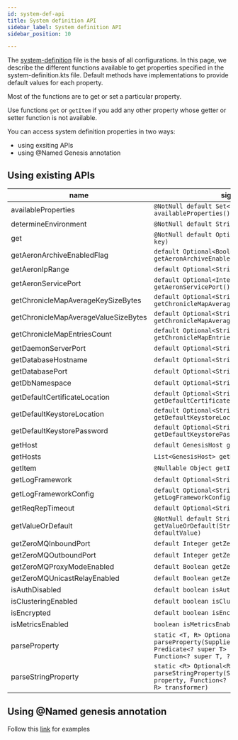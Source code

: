 ```yaml
---
id: system-def-api
title: System definition API
sidebar_label: System definition API
sidebar_position: 10

---
```


The [system-definition](/platform-reference/essential-information/system_definitions-latest) file is the basis of all configurations. In this page, we describe the different functions available to get properties specified in the system-definition.kts file.
Default methods have implementations to provide default values for each property. 

Most of the functions are to get or set a particular property. 

Use functions `get` or `getItem` if you add any other property whose getter or setter function is not available. 

You can access system definition properties in two ways:

- using exsiting APIs
- using @Named Genesis annotation

## Using existing APIs

| name | signature |
| --- | --- |
| availableProperties | `@NotNull default Set<String> availableProperties()` |
| determineEnvironment | `@NotNull default String determineEnvironment()` |
| get | `@NotNull default Optional<String> get(String key)` |
| getAeronArchiveEnabledFlag | `default Optional<Boolean> getAeronArchiveEnabledFlag()` |
| getAeronIpRange | `default Optional<String> getAeronIpRange()` |
| getAeronServicePort | `default Optional<Integer> getAeronServicePort()` |
| getChronicleMapAverageKeySizeBytes | `default Optional<String> getChronicleMapAverageKeySizeBytes()` |
| getChronicleMapAverageValueSizeBytes | `default Optional<String> getChronicleMapAverageValueSizeBytes()` |
| getChronicleMapEntriesCount | `default Optional<String> getChronicleMapEntriesCount()` |
| getDaemonServerPort | `default Optional<String> getDaemonServerPort()` |
| getDatabaseHostname | `default Optional<String> getDatabaseHostname()` |
| getDatabasePort | `default Optional<String> getDatabasePort()` |
| getDbNamespace | `default Optional<String> getDbNamespace()` |
| getDefaultCertificateLocation | `default Optional<String> getDefaultCertificateLocation()` |
| getDefaultKeystoreLocation | `default Optional<String> getDefaultKeystoreLocation()` |
| getDefaultKeystorePassword | `default Optional<String> getDefaultKeystorePassword()` |
| getHost | `default GenesisHost getHost(String hostName)` |
| getHosts | `List<GenesisHost> getHosts()` |
| getItem | `@Nullable Object getItem(String key)` |
| getLogFramework | `default Optional<String> getLogFramework()` |
| getLogFrameworkConfig | `default Optional<String> getLogFrameworkConfig()` |
| getReqRepTimeout | `default Optional<String> getReqRepTimeout()` |
| getValueOrDefault | `@NotNull default String getValueOrDefault(String key, @NotNull String defaultValue)` |
| getZeroMQInboundPort | `default Integer getZeroMQInboundPort()` |
| getZeroMQOutboundPort | `default Integer getZeroMQOutboundPort()` |
| getZeroMQProxyModeEnabled | `default Boolean getZeroMQProxyModeEnabled()` |
| getZeroMQUnicastRelayEnabled | `default Boolean getZeroMQUnicastRelayEnabled()` |
| isAuthDisabled | `default boolean isAuthDisabled()` |
| isClusteringEnabled | `default boolean isClusteringEnabled()` |
| isEncrypted | `default boolean isEncrypted(String key)` |
| isMetricsEnabled | `boolean isMetricsEnabled()` |
| parseProperty | `static <T, R> Optional<R> parseProperty(Supplier<Optional<T>> property, Predicate<? super T> canBeTransformed, Function<? super T, ? extends R> transformer)` |
| parseStringProperty | `static <R> Optional<R> parseStringProperty(Supplier<Optional<String>> property, Function<? super String, ? extends R> transformer)` |

## Using @Named genesis annotation
Follow this [link](/platform-reference/custom-components/custom-components/#injectable-properties-from-system-definition) for examples